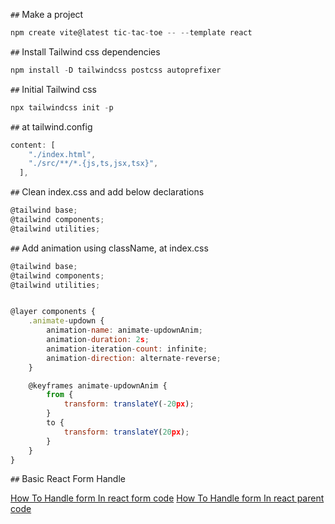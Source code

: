 `##` Make a project
```javascript 
npm create vite@latest tic-tac-toe -- --template react
```
`##` Install Tailwind css dependencies
```javascript
npm install -D tailwindcss postcss autoprefixer
```
`##` Initial Tailwind css
```javascript
npx tailwindcss init -p
```
`##` at tailwind.config
```javascript
content: [
    "./index.html",
    "./src/**/*.{js,ts,jsx,tsx}",
  ],
```
`##` Clean index.css and add below declarations
```javascript
@tailwind base;
@tailwind components;
@tailwind utilities;
```
`##` Add animation using className, at index.css
```javascript
@tailwind base;
@tailwind components;
@tailwind utilities;


@layer components {
    .animate-updown {
        animation-name: animate-updownAnim;
        animation-duration: 2s;
        animation-iteration-count: infinite;
        animation-direction: alternate-reverse;
    }

    @keyframes animate-updownAnim {
        from {
            transform: translateY(-20px);
        }
        to {
            transform: translateY(20px);
        }
    }
}
```
`##` Basic React Form Handle

[How To Handle form In react form code](https://github.com/Learn-with-Sumit/rnext/blob/2.10/src/task/AddTaskModal.jsx)
[How To Handle form In react parent code](https://github.com/Learn-with-Sumit/rnext/blob/2.10/src/task/TaskBoard.jsx)
